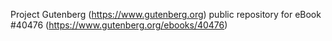 Project Gutenberg (https://www.gutenberg.org) public repository for eBook #40476 (https://www.gutenberg.org/ebooks/40476)
